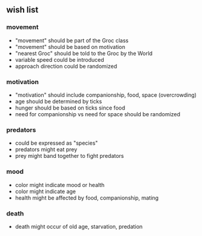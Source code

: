## wish list
 
### movement

- "movement" should be part of the Groc class
- "movement" should be based on motivation
- "nearest Groc" should be told to the Groc by the World
- variable speed could be introduced
- approach direction could be randomized

### motivation
- "motivation" should include companionship, food, space (overcrowding)
- age should be determined by ticks
- hunger should be based on ticks since food
- need for companionship vs need for space should be randomized

### predators
- could be expressed as "species"
- predators might eat prey
- prey might band together to fight predators

### mood
- color might indicate mood or health
- color might indicate age
- health might be affected by food, companionship, mating

### death
- death might occur of old age, starvation, predation
